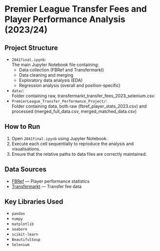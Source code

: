 # Premier League Transfer Fees and Player Performance Analysis (2023/24)

## Project Structure
- `2041final.ipynb`:  
  The main Jupyter Notebook file containing:
  - Data collection (FBRef and Transfermarkt)
  - Data cleaning and merging
  - Exploratory data analysis (EDA)
  - Regression analysis (overall and position-specific)
- `data/`:  
  Folder containing raw, transfermarkt_transfer_fees_2023_selenium.csv.
- `PremierLeague_Transfer_Performance_Project/`:  
  Folder containing data, both raw (fbref_player_stats_2023.csv) and processed (merged_full_data.csv, merged_matched_data.csv) 

## How to Run
1. Open `2041final.ipynb` using Jupyter Notebook.
2. Execute each cell sequentially to reproduce the analysis and visualisations.
3. Ensure that the relative paths to data files are correctly maintained.

## Data Sources
- [FBRef](https://fbref.com/en/comps/9/2023-2024/stats/2023-2024-Premier-League-Stats) — Player performance statistics
- [Transfermarkt](https://www.transfermarkt.com/premier-league/transfers/wettbewerb/GB1/plus/?saison_id=2023&s_w=s&leihe=0&intern=0) — Transfer fee data

## Key Libraries Used
- `pandas`
- `numpy`
- `matplotlib`
- `seaborn`
- `scikit-learn`
- `BeautifulSoup`
- `Selenium`

